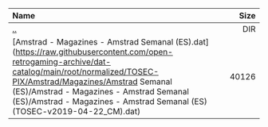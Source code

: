 |Name|Size|
|:---|---:|
|[..](../index.html)|DIR|
|[Amstrad - Magazines - Amstrad Semanal (ES).dat](https://raw.githubusercontent.com/open-retrogaming-archive/dat-catalog/main/root/normalized/TOSEC-PIX/Amstrad/Magazines/Amstrad Semanal (ES)/Amstrad - Magazines - Amstrad Semanal (ES)/Amstrad - Magazines - Amstrad Semanal (ES) (TOSEC-v2019-04-22_CM).dat)|40126|
